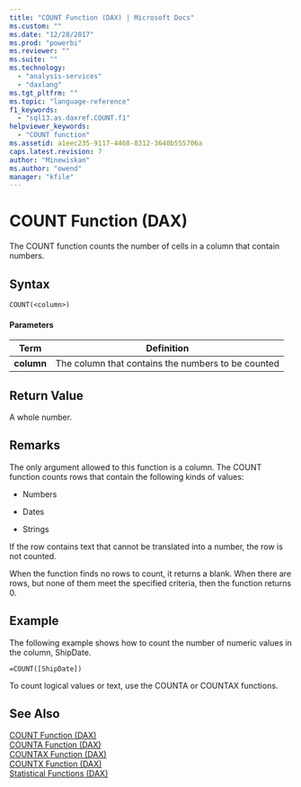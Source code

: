 ```yaml
---
title: "COUNT Function (DAX) | Microsoft Docs"
ms.custom: ""
ms.date: "12/28/2017"
ms.prod: "powerbi"
ms.reviewer: ""
ms.suite: ""
ms.technology: 
  - "analysis-services"
  - "daxlang"
ms.tgt_pltfrm: ""
ms.topic: "language-reference"
f1_keywords: 
  - "sql13.as.daxref.COUNT.f1"
helpviewer_keywords: 
  - "COUNT function"
ms.assetid: a1eec235-9117-4468-8312-3640b555706a
caps.latest.revision: 7
author: "Minewiskan"
ms.author: "owend"
manager: "kfile"
---
```

# COUNT Function (DAX)
The COUNT function counts the number of cells in a column that contain numbers.  
  
## Syntax  
  
```  
COUNT(<column>)  
```  
  
#### Parameters  
  
|Term|Definition|  
|--------|--------------|  
|**column**|The column that contains the numbers to be counted|  
  
## Return Value  
A whole number.  
  
## Remarks  
The only argument allowed to this function is a column. The COUNT function counts rows that contain the following kinds of values:  
  
-   Numbers  
  
-   Dates  

-   Strings
  
If the row contains text that cannot be translated into a number, the row is not counted.  
  
When the function finds no rows to count, it returns a blank.  When there are rows, but none of them meet the specified criteria, then the function returns 0.  
  
## Example  
The following example shows how to count the number of numeric values in the column, ShipDate.  
  
```  
=COUNT([ShipDate])  
```  
To count logical values or text, use the COUNTA or COUNTAX functions.  
  
## See Also  
[COUNT Function &#40;DAX&#41;](count-function-dax.md)  
[COUNTA Function &#40;DAX&#41;](counta-function-dax.md)  
[COUNTAX Function &#40;DAX&#41;](countax-function-dax.md)  
[COUNTX Function &#40;DAX&#41;](countx-function-dax.md)  
[Statistical Functions &#40;DAX&#41;](statistical-functions-dax.md)  
  
